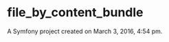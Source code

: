 file_by_content_bundle
======================

A Symfony project created on March 3, 2016, 4:54 pm.
